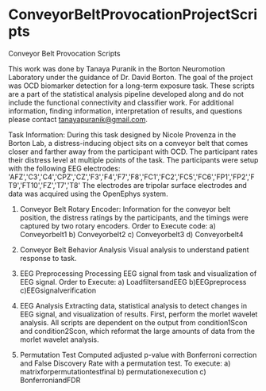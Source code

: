 # ConveyorBeltProvocationProjectScripts
Conveyor Belt Provocation Scripts

This work was done by Tanaya Puranik in the Borton Neuromotion Laboratory under the guidance of Dr. David Borton. The goal of the project was OCD biomarker detection for a long-term exposure task. These scripts are a part of the statistical analysis pipeline developed along and do not include the functional connectivity and classifier work. For additional information, finding information, interpretation of results, and questions please contact tanayapuranik@gmail.com.

Task Information:
During this task designed by Nicole Provenza in the Borton Lab, a distress-inducing object sits on a conveyor belt that comes closer and farther away from the participant with OCD. The participant rates their distress level at multiple points of the task. The participants were setup with the following EEG electrodes: 'AFZ','C3','C4','CPZ','CZ','F3','F4','F7','F8','FC1','FC2','FC5','FC6','FP1','FP2','FT9','FT10','FZ','T7','T8'
The electrodes are tripolar surface electrodes and data was acquired using the OpenEphys system.

1. Conveyor Belt Rotary Encoder:
Information for the conveyor belt position, the distress ratings by the participants, and the timings were captured by two rotary encoders.
Order to Execute code:
a) Conveyorbelt1
b) Conveyorbelt2
c) Conveyorbelt3
d) Conveyorbelt4

2. Conveyor Belt Behavior Analysis
Visual analysis to understand patient response to task.

3. EEG Preprocessing
Processing EEG signal from task and visualization of EEG signal.
Order to Execute:
a) LoadfiltersandEEG
b)EEGpreprocess
c)EEGsignalverification

4. EEG Analysis
Extracting data, statistical analysis to detect changes in EEG signal, and visualization of results.
First, perform the morlet wavelet analysis. All scripts are dependent on the output from condition1Scon and condition2Scon, which reformat the large amounts of data from the morlet wavelet analysis.

5. Permutation Test
Computed adjusted p-value with Bonferroni correction and False Discovery Rate with a permutation test. 
To execute:
a) matrixforpermutationtestfinal
b) permutationexecution
c) BonferroniandFDR
